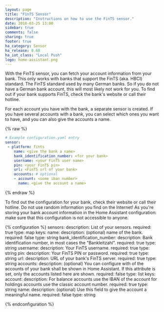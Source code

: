 ```yaml
---
layout: page
title: "FinTS Sensor"
description: "Instructions on how to use the FinTS sensor."
date: 2018-03-25 13:00
sidebar: true
comments: false
sharing: true
footer: true
ha_category: Sensor
ha_release: 0.68
ha_iot_class: "Local Push"
logo: home-assistant.png
---
```


With the FinTS sensor, you can fetch your account information from your bank. This only works with banks that support the FinTS (aka. HBCI) standard. The FinTS standard used by many German banks. So if you do not have a German bank account, this will most likely not work for you. To find out if your bank supports FinTS, check the bank's website or call their hotline.

For each account you have with the bank, a separate sensor is created. If you have several accounts with a bank, you can select which ones you want to have, and you can also give the accounts a name.

{% raw %}
```yaml
# Example configuration.yaml entry
sensor:
 - platform: fints
    name: <give the bank a name> 
    bank_identification_number: <for your bank>
    username: <your FinTS user name>
    pin: <your FinTS pin>
    url: <FinTS url of your bank>
    accounts: # optional
    - account: <some iban number>
      name: <give the account a name>
```
{% endraw %}

To find out the configuration for your bank, check their website or call their hotline. Do not use random information you find on the Internet! As you're storing your bank account information in the Home Assistant configuration: make sure that this configuration is not accessible to anyone.

{% configuration %}
  sensors:
    description: List of your sensors.
    required: true
    type: map
    keys:
      name:
        description: (optional) name of the bank.
        required: false
        type: string
      bank_identification_number: 
        description: Bank identification number, in most cases the "Bankleitzahl".
        required: true
        type: string
      username: 
        description: Your FinTS username.
        required: true
        type: string
      pin:
        description: Your FinTS PIN or password.
        required: true
        type: string
      url: 
        description: URL of your bank's FinTS server.
        required: true
        type: string
      accounts:
        description: (optional) You can configure with of the accounts of your bank shall be shown in Home Assistant. If this attribute is set, only the accounts listed here are shown. 
        required: false
        type: list
        keys: 
          account:
            description: For balance accounts use the IBAN of the account for holdings accounts use the classic account number.
            required: true
            type: string
          name:
            description: (optional) Use this field to give the account a meaningful name.
            required: false
            type: string           

{% endconfiguration %}
